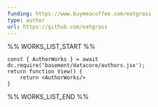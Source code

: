 ```yaml
---
funding: https://www.buymeacoffee.com/eatgrass
type: author
url: https://github.com/eatgrass
---
```



%% WORKS_LIST_START %%

```datacorejsx
const { AuthorWorks } = await dc.require('basement/datacore/authors.jsx');
return function View() {
    return <AuthorWorks/>
}
```
%% WORKS_LIST_END %%